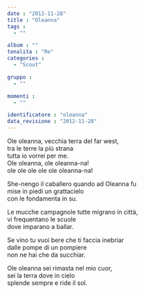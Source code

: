 ```yaml
---
date : "2012-11-28"
title : "Oleanna"
tags : 
  - ""

album : ""
tonalita : "Re"
categories : 
  - "Scout"

gruppo : 
  - ""

momenti : 
  - ""

identificatore : "oleanna"
data_revisione : "2012-11-28"
---
```

  
  
Ole oleanna, vecchia terra del far west,  
tra le terre la più strana  
tutta io vorrei per me.  
Ole oleanna, ole oleanna-na!  
ole ole ole ole ole oleanna-na!  
  
  
  
She-nengo il caballero quando ad Oleanna fu  
mise in piedi un grattacielo  
con le fondamenta in su.  
  
  
Le mucche campagnole tutte migrano in città,  
vi frequentano le scuole  
dove imparano a ballar.  
  
  
Se vino tu vuoi bere che ti faccia inebriar  
dalle pompe di un pompiere  
non ne hai che da succhiar.  
  
  
Ole oleanna sei rimasta nel mio cuor,  
sei la terra dove in cielo  
splende sempre e ride il sol.  
  
